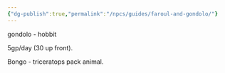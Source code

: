```yaml
---
{"dg-publish":true,"permalink":"/npcs/guides/faroul-and-gondolo/"}
---
```


gondolo - hobbit

5gp/day (30 up front).

Bongo - triceratops pack animal.
